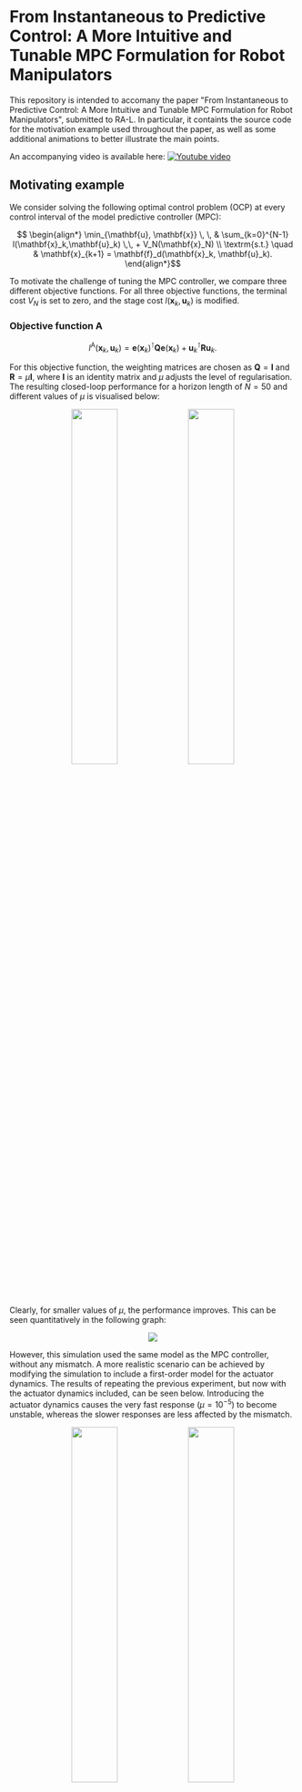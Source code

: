 # From Instantaneous to Predictive Control: A More Intuitive and Tunable MPC Formulation for Robot Manipulators
This repository is intended to accomany the paper "From Instantaneous to Predictive Control: A More Intuitive and Tunable MPC Formulation for Robot Manipulators", submitted to RA-L. In particular, it containts the source code for the motivation example used throughout the paper, as well as some additional animations to better illustrate the main points.


<!-- [![YouTube](http://i.ytimg.com/vi/do_SWGdcBRU/hqdefault.jpg)](https://www.youtube.com/watch?v=do_SWGdcBRU) -->
An accompanying video is available here:
[![Youtube video](https://img.youtube.com/vi/do_SWGdcBRU/0.jpg)](https://www.youtube.com/watch?v=do_SWGdcBRU)

## Motivating example

We consider solving the following optimal control problem (OCP) at every control interval of the model predictive controller (MPC):
```math
        \begin{align*} 
                \min_{\mathbf{u}, \mathbf{x}} \, \, & 
                \sum_{k=0}^{N-1} l(\mathbf{x}_k,\mathbf{u}_k) \,\, + V_N(\mathbf{x}_N)
                \\
                \textrm{s.t.} \quad
                & \mathbf{x}_{k+1} = \mathbf{f}_d(\mathbf{x}_k, \mathbf{u}_k).
        \end{align*}
```
To motivate the challenge of tuning the MPC controller, we compare three different objective functions. For all three objective functions, the terminal cost $V_N$ is set to zero, and the stage cost $l(\mathbf{x}_k,\mathbf{u}_k)$ is modified.

### Objective function A

```math
l^\text{A} (\mathbf{x}_k,\mathbf{u}_k)
=
\mathbf{e}(\mathbf{x}_k)^\intercal \mathbf{Q} \mathbf{e}(\mathbf{x}_k) + \mathbf{u}_k^\intercal \mathbf{R} \mathbf{u}_k.
```

For this objective function, the weighting matrices are chosen as $\mathbf{Q} = \mathbf{I}$ and $\mathbf{R} = \mu \mathbf{I}$, where $\mathbf{I}$ is an identity matrix and $\mu$ adjusts the level of regularisation. The resulting closed-loop performance for a horizon length of $N = 50$ and different values of $\mu$ is visualised below:

<div align="center">
    <img src="readme_figures/objective_a_mu_-2_perfect.gif" width="40%">
    <!-- <img src="readme_figures/objective_a_mu_-3_perfect.gif" width="40%"> -->
    <!-- <img src="readme_figures/objective_a_mu_-4_perfect.gif" width="40%"> -->
    <img src="readme_figures/objective_a_mu_-5_perfect.gif" width="40%">
</div>

Clearly, for smaller values of $\mu$, the performance improves. This can be seen quantitatively in the following graph:

<div align="center">
    <img src="readme_figures/objective_a_perfect.svg" style="max-width: 40%;">
</div>

However, this simulation used the same model as the MPC controller, without any mismatch.
A more realistic scenario can be achieved by modifying the simulation to include a first-order model for the actuator dynamics.
The results of repeating the previous experiment, but now with the actuator dynamics included, can be seen below.
Introducing the actuator dynamics causes the very fast response ($\mu = 10^{-5}$) to become unstable, whereas the slower responses are less affected by the mismatch.

<div align="center">
    <img src="readme_figures/objective_a_mu_-2_with_dynamics.gif" width="40%">
    <!-- <img src="readme_figures/objective_a_mu_-3_with_dynamics.gif" width="40%"> -->
    <!-- <img src="readme_figures/objective_a_mu_-4_with_dynamics.gif" width="40%"> -->
    <img src="readme_figures/objective_a_mu_-5_with_dynamics.gif" width="40%">
</div>

The quantitative results for this experiement can be found below, showing the unstable response for $\mu = 10^{-5}$:

<div align="center">
    <img src="readme_figures/objective_a_with_dynamics.svg" style="max-width: 40%;">
</div>

### Objective function B

```math
l^\text{B} (\mathbf{x}_k,\mathbf{u}_k)
=
\begin{bmatrix} 
    {\mathbf{e}}(\mathbf{x}_k) \\ \dot{\mathbf{e}}(\mathbf{x}_k)
\end{bmatrix}^\intercal
\mathbf{Q}^\text{B}
\begin{bmatrix} 
    {\mathbf{e}}(\mathbf{x}_k) \\ \dot{\mathbf{e}}(\mathbf{x}_k)
\end{bmatrix}
+ \mathbf{u}_k^\intercal \mathbf{R} \mathbf{u}_k.
```

Objective function B introduces a penalty on the time-derivative of the task error, $\dot{\mathbf{e}}$. The weighting matrices for this objective function are chosen as $\mathbf{Q}^\text{B} = \text{diag}(\mathbf{I}, \lambda \mathbf{I})$ and $\mathbf{R} = \mu \mathbf{I}$, where $\lambda$ adjusts the regularisation of the error velocity. 
The controller was hand tuned for values of $\mu = 10^{-4}$, $\lambda = 10^{-1}$, and $N=30$ to achieve a stable response with small tracking error. Following this, experiments were performed to evaluate the impact of different horizon lengths.

<div align="center">
    <img src="readme_figures/objective_b_N_2_with_dynamics.gif" width="40%">
    <!-- <img src="readme_figures/objective_b_N_10_with_dynamics.gif" width="40%"> -->
    <!-- <img src="readme_figures/objective_b_N_30_with_dynamics.gif" width="40%"> -->
    <img src="readme_figures/objective_b_N_100_with_dynamics.gif" width="40%">
</div>

Clearly, the performance significantly depends on the horizon length. More specifically, the performance improves as the horizon length increases, with poor performance for a short horizon length.

<div align="center">
    <img src="readme_figures/objective_b_with_dynamics.svg" style="max-width: 40%;">
</div>


### Objective function C - Proposed approach
The purpose of this objective function is to achieve a closed-loop performance that is less dependant on the horizon length. In particular, it is desireable that the performance should be good even for a short horizon length. This can be achieved by penalising the deviation of the error from a first-order response, as opposed to penalising the error directly.

$$
\boldsymbol{\varepsilon}(\mathbf{x},\mathbf{u}) = \dot{\mathbf{e}}(\mathbf{x}, \mathbf{u}) + \mathbf{K}_e \mathbf{e}(\mathbf{x}) 
$$
$$
l^\text{c}(\mathbf{x}_k,\mathbf{u}_k) = {\boldsymbol{\varepsilon}}(\mathbf{x}_k, \mathbf{u}_k)^\intercal \mathbf{W}_s {\boldsymbol{\varepsilon}}(\mathbf{x}_k, \mathbf{u}_k) + \mu \mathbf{u}_k^\intercal \mathbf{W}_r \mathbf{u}_k.
$$

In fact, this is the same as using objective function B, but with the following weighting matrices:
```math
    \mathbf{Q}^\textrm{B} = 
    \begin{bmatrix}
    \mathbf{K}_e^\intercal \mathbf{W}_s \mathbf{K}_e & \mathbf{K}_e^\intercal \mathbf{W}_s \\
    \mathbf{W}_s \mathbf{K}_e & \mathbf{W}_s
    \end{bmatrix}, \quad
    \mathbf{R} = \mu \mathbf{W}_r.
```
Therefore, this approach can simply be viewed as a way of choosing $\mathbf{Q}^\text{b}$ and $\mathbf{R}$ with a specific structure. As can be seen in the experiments below, this objective function appears to be invariant with respect to the horizon length, and also gives good performance even with a very short horizon.

<div align="center">
    <img src="readme_figures/objective_c_N_2_with_dynamics.gif" width="40%">
    <!-- <img src="readme_figures/objective_c_N_10_with_dynamics.gif" width="40%"> -->
    <!-- <img src="readme_figures/objective_c_N_30_with_dynamics.gif" width="40%"> -->
    <img src="readme_figures/objective_c_N_100_with_dynamics.gif" width="40%">
</div>

<div align="center">
    <img src="readme_figures/objective_c_with_dynamics_no_constraints.svg" style="max-width: 40%;">
</div>

### Objective function C - With constraints
Previously it was shown that using objective function C, the same closed-loop performance can be achieved for a wide range of horizon lengths. This begs the question, why have a long horizon length, if it gives the same performance as for a short horizon length? The answer to this question can be found by modifing the problem formulation to include constraints on the joint positions, velocities and accelerations. When these constraints are present, it can be seen that the closed-loop performance improves as the horizon length increases. The reason for this is that the longer prediction horizon allows the MPC controller to better anticipate and avoid constraint violations. The results of the experiments with the added constraints are visualised below.


<div align="center">
    <img src="readme_figures/objective_c_N_2_with_dynamics_with_constraints.gif" width="40%">
    <!-- <img src="readme_figures/objective_c_N_10_with_dynamics_with_constraints.gif" width="40%"> -->
    <!-- <img src="readme_figures/objective_c_N_30_with_dynamics_with_constraints.gif" width="40%"> -->
    <img src="readme_figures/objective_c_N_100_with_dynamics_with_constraints.gif" width="40%">
</div>

<div align="center">
    <img src="readme_figures/objective_c_with_dynamics_with_constraints.svg" style="max-width: 40%;">
</div>

## Installation


### Option 1 : Devcontainer and Docker

- Make use of the provided devcontainer and docker file. To do this, it is nescessary to install vscode, docker and the vscode devcontainer extension. Instructions on getting started with devcontainers are available [here](https://code.visualstudio.com/docs/devcontainers/tutorial).
- Once vscode and docker is successfully installed, open vscode in the root directory of this project.
  ```
  code .
  ```
- Visual studio will ask you to open the workspace in a container.  Say YES.  If you don't get the message, you can press "F1" (or ctrl-shift P) and look for "Reopen in Container".  Make sure that you opened the workspace in the directory of the tuning_mpc repository.
- The first time the Docker image will be created.  This will take some time (download of a base image and compiling the dependencies).  The next time that you start, the container will start in a few seconds.  


### Option 2 : Source install

- The MPC controller requires Casadi and Fatrop (with the spectool specification) installed from source. Instructions are available [here](https://github.com/meco-group/fatrop/blob/main/compilation_instructions.md) and involves (1) Creating a virtual environment; (2) Install Casadi from source; (3) Install Fatrop with Spectool.
- Once casadi and fatrop is installed, install the additional requirements
  ```
  pip install -r requirements.txt && pip install -e .
  ```
    
## Running the code

Running the following command reproduces all the graphs presented in the paper
```
python paper_experiments.py
```
The resulting figures are stored in the "figures" directory, and the animations in the "animation" directory.
